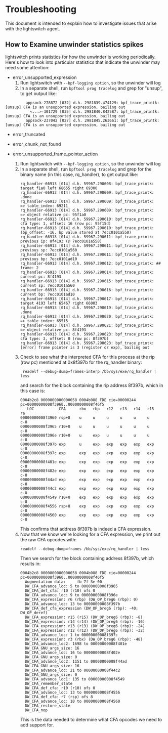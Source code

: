 # Troubleshooting

This document is intended to explain how to investigate issues that arise with
the lightswitch agent.

## How to Examine unwinder statistics spikes

lightswitch prints statistics for how the unwinder is working periodically.
Here's how to look into particular statistics that indicate the unwinder
may need some attention:

* error_unsupported_expression
    1. Run lightswitch with `--bpf-logging option`, so the unwinder will log
    2. In a separate shell, run `bpftool prog tracelog` and grep for "unsup", to get output like:
```
         appsock-278872 [032] d.h. 2981839.474129: bpf_trace_printk: [unsup] CFA is an unsupported expression, bailing out
           <...>-301729 [035] d.h. 2981840.842587: bpf_trace_printk: [unsup] CFA is an unsupported expression, bailing out
         appsock-237042 [027] d.h. 2981845.263661: bpf_trace_printk: [unsup] CFA is an unsupported expression, bailing out
```

* error_truncated
* error_chunk_not_found

* error_unsupported_frame_pointer_action
    1. Run lightswitch with `--bpf-logging option`, so the unwinder will log
    2. In a separate shell, run `bpftool prog tracelog` and grep for the binary
       name (in this case, rq_handler), to get output like:
       ```
       rq_handler-66913 [014] d.h. 59967.290608: bpf_trace_printk: target f1a0 left 68655 right 69300
       rq_handler-66913 [014] d.h. 59967.290609: bpf_trace_printk:       .done
       rq_handler-66913 [014] d.h. 59967.290609: bpf_trace_printk:       => table_index: 69211
       rq_handler-66913 [014] d.h. 59967.290609: bpf_trace_printk:       => object relative pc: 95f1a0
       rq_handler-66913 [014] d.h. 59967.290610: bpf_trace_printk:       cfa type: 1, offset: 16 (row pc: 95f15d)
       rq_handler-66913 [014] d.h. 59967.290610: bpf_trace_printk:       (bp_offset: -16, bp value stored at 7ecc0101a550)
       rq_handler-66913 [014] d.h. 59967.290611: bpf_trace_printk:       previous ip: 8f4193 (@ 7ecc0101a558)
       rq_handler-66913 [014] d.h. 59967.290611: bpf_trace_printk:       previous sp: 7ecc0101a560
       rq_handler-66913 [014] d.h. 59967.290611: bpf_trace_printk:       previous bp: 7ecc0101ad10
       rq_handler-66913 [014] d.h. 59967.290612: bpf_trace_printk: ## frame: 2
       rq_handler-66913 [014] d.h. 59967.290614: bpf_trace_printk:       current pc: 8f4193
       rq_handler-66913 [014] d.h. 59967.290615: bpf_trace_printk:       current sp: 7ecc0101a560
       rq_handler-66913 [014] d.h. 59967.290616: bpf_trace_printk:       current bp: 7ecc0101ad10
       rq_handler-66913 [014] d.h. 59967.290617: bpf_trace_printk: target 4193 left 65467 right 66003
       rq_handler-66913 [014] d.h. 59967.290619: bpf_trace_printk:       .done
       rq_handler-66913 [014] d.h. 59967.290620: bpf_trace_printk:       => table_index: 65515
       rq_handler-66913 [014] d.h. 59967.290621: bpf_trace_printk:       => object relative pc: 8f4193
       rq_handler-66913 [014] d.h. 59967.290623: bpf_trace_printk:       cfa type: 3, offset: 0 (row pc: 8f397b)
       rq_handler-66913 [014] d.h. 59967.290623: bpf_trace_printk:       [error] frame pointer is 3 (register or exp), bailing out
       ```
    3. Check to see what the interpreted CFA for this process at the rip
       (row pc) mentioned at 0x8f397b for the rq_handler binary:
       ```
        readelf --debug-dump=frames-interp /bb/sys/exe/rq_handler | less
       ```
        and search for the block containing the rip address 8f397b, which in
        this case is:
        ```
        0004b2c8 0000000000000058 0004b088 FDE cie=00000244 pc=00000000008f3960..00000000008f46f5
           LOC           CFA      rbx   rbp   r12   r13   r14   r15   ra
        00000000008f3960 rsp+8    u     u     u     u     u     u     c-8
        00000000008f3965 r10+0    u     u     u     u     u     u     c-8
        00000000008f396e r10+0    u     exp   u     u     u     u     c-8
        00000000008f397b exp      u     exp   exp   exp   exp   exp   c-8
        00000000008f397c exp      exp   exp   exp   exp   exp   exp   c-8
        00000000008f401e exp      exp   exp   exp   exp   exp   exp   c-8
        00000000008f402e exp      exp   exp   exp   exp   exp   exp   c-8
        00000000008f44ad exp      exp   exp   exp   exp   exp   exp   c-8
        00000000008f44c2 exp      exp   exp   exp   exp   exp   exp   c-8
        00000000008f4549 r10+0    exp   exp   exp   exp   exp   exp   c-8
        00000000008f4556 rsp+8    exp   exp   exp   exp   exp   exp   c-8
        00000000008f4560 exp      exp   exp   exp   exp   exp   exp   c-8
        ```
        This confirms that address 8f397b is indeed a CFA expression.
    4. Now that we know we're looking for a CFA expression, we print out the
       raw CFA opcodes with:
       ```
       readelf --debug-dump=frames /bb/sys/exe/rq_handler | less
       ```
       Then we search for the block containing address 8f397b, which results in:
       ```
       0004b2c8 0000000000000058 0004b088 FDE cie=00000244 pc=00000000008f3960..00000000008f46f5
         Augmentation data:     fb 7f 3e 00
         DW_CFA_advance_loc: 5 to 00000000008f3965
         DW_CFA_def_cfa: r10 (r10) ofs 0
         DW_CFA_advance_loc: 9 to 00000000008f396e
         DW_CFA_expression: r6 (rbp) (DW_OP_breg6 (rbp): 0)
         DW_CFA_advance_loc: 13 to 00000000008f397b
         DW_CFA_def_cfa_expression (DW_OP_breg6 (rbp): -40; DW_OP_deref)
         DW_CFA_expression: r15 (r15) (DW_OP_breg6 (rbp): -8)
         DW_CFA_expression: r14 (r14) (DW_OP_breg6 (rbp): -16)
         DW_CFA_expression: r13 (r13) (DW_OP_breg6 (rbp): -24)
         DW_CFA_expression: r12 (r12) (DW_OP_breg6 (rbp): -32)
         DW_CFA_advance_loc: 1 to 00000000008f397c
         DW_CFA_expression: r3 (rbx) (DW_OP_breg6 (rbp): -48)
         DW_CFA_advance_loc2: 1698 to 00000000008f401e
         DW_CFA_GNU_args_size: 16
         DW_CFA_advance_loc: 16 to 00000000008f402e
         DW_CFA_GNU_args_size: 0
         DW_CFA_advance_loc2: 1151 to 00000000008f44ad
         DW_CFA_GNU_args_size: 16
         DW_CFA_advance_loc: 21 to 00000000008f44c2
         DW_CFA_GNU_args_size: 0
         DW_CFA_advance_loc1: 135 to 00000000008f4549
         DW_CFA_remember_state
         DW_CFA_def_cfa: r10 (r10) ofs 0
         DW_CFA_advance_loc: 13 to 00000000008f4556
         DW_CFA_def_cfa: r7 (rsp) ofs 8
         DW_CFA_advance_loc: 10 to 00000000008f4560
         DW_CFA_restore_state
         DW_CFA_nop
       ```
       This is the data needed to determine what CFA opcodes we need to add support for.
